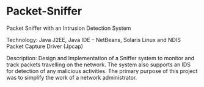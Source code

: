 # Packet-Sniffer

Packet Sniffer with an Intrusion Detection System

Technology: Java J2EE, Java IDE – NetBeans, Solaris Linux and NDIS Packet Capture Driver (Jpcap)

Description: Design and Implementation of a Sniffer system to monitor and track packets travelling on the network. The system also supports an IDS for detection of any malicious activities. The primary purpose of this project was to simplify the work of a network administrator.
